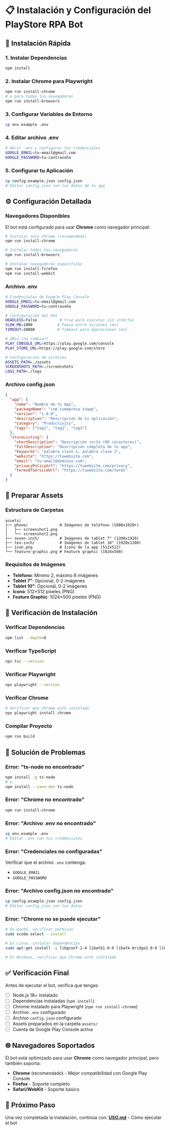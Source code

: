 # 📋 Instalación y Configuración del PlayStore RPA Bot

## 🚀 Instalación Rápida

### 1. **Instalar Dependencias**
```bash
npm install
```

### 2. **Instalar Chrome para Playwright**
```bash
npm run install-chrome
# o para todos los navegadores
npm run install-browsers
```

### 3. **Configurar Variables de Entorno**
```bash
cp env.example .env
```

### 4. **Editar archivo .env**
```bash
# Abrir .env y configurar tus credenciales
GOOGLE_EMAIL=tu-email@gmail.com
GOOGLE_PASSWORD=tu-contraseña
```

### 5. **Configurar tu Aplicación**
```bash
cp config.example.json config.json
# Editar config.json con los datos de tu app
```

## ⚙️ Configuración Detallada

### **Navegadores Disponibles**
El bot está configurado para usar **Chrome** como navegador principal:

```bash
# Instalar solo Chrome (recomendado)
npm run install-chrome

# Instalar todos los navegadores
npm run install-browsers

# Instalar navegadores específicos
npm run install-firefox
npm run install-webkit
```

### **Archivo .env**
```bash
# Credenciales de Google Play Console
GOOGLE_EMAIL=tu-email@gmail.com
GOOGLE_PASSWORD=tu-contraseña

# Configuración del bot
HEADLESS=false          # true para ejecutar sin interfaz
SLOW_MO=1000           # Pausa entre acciones (ms)
TIMEOUT=30000          # Timeout para operaciones (ms)

# URLs (no cambiar)
PLAY_CONSOLE_URL=https://play.google.com/console
PLAY_STORE_URL=https://play.google.com/store

# Configuración de archivos
ASSETS_PATH=./assets
SCREENSHOTS_PATH=./screenshots
LOGS_PATH=./logs
```

### **Archivo config.json**
```json
{
  "app": {
    "name": "Nombre de tu App",
    "packageName": "com.tuempresa.tuapp",
    "version": "1.0.0",
    "description": "Descripción de tu aplicación",
    "category": "Productivity",
    "tags": ["tag1", "tag2", "tag3"]
  },
  "storeListing": {
    "shortDescription": "Descripción corta (80 caracteres)",
    "fullDescription": "Descripción completa de tu app",
    "keywords": "palabra clave 1, palabra clave 2",
    "website": "https://tuwebsite.com",
    "email": "tu-email@dominio.com",
    "privacyPolicyUrl": "https://tuwebsite.com/privacy",
    "termsOfServiceUrl": "https://tuwebsite.com/terms"
  }
}
```

## 📱 Preparar Assets

### **Estructura de Carpetas**
```
assets/
├── phone/              # Imágenes de teléfono (1080x1920+)
│   ├── screenshot1.png
│   └── screenshot2.png
├── seven-inch/         # Imágenes de tablet 7" (1200x1920)
├── ten-inch/           # Imágenes de tablet 10" (1920x1200)
├── icon.png            # Icono de la app (512x512)
└── feature-graphic.png # Feature graphic (1024x500)
```

### **Requisitos de Imágenes**
- **Teléfono**: Mínimo 2, máximo 8 imágenes
- **Tablet 7"**: Opcional, 0-2 imágenes
- **Tablet 10"**: Opcional, 0-2 imágenes
- **Icono**: 512×512 píxeles (PNG)
- **Feature Graphic**: 1024×500 píxeles (PNG)

## 🔧 Verificación de Instalación

### **Verificar Dependencias**
```bash
npm list --depth=0
```

### **Verificar TypeScript**
```bash
npx tsc --version
```

### **Verificar Playwright**
```bash
npx playwright --version
```

### **Verificar Chrome**
```bash
# Verificar que Chrome esté instalado
npx playwright install chrome
```

### **Compilar Proyecto**
```bash
npm run build
```

## 🚨 Solución de Problemas

### **Error: "ts-node no encontrado"**
```bash
npm install -g ts-node
# o
npm install --save-dev ts-node
```

### **Error: "Chrome no encontrado"**
```bash
npm run install-chrome
```

### **Error: "Archivo .env no encontrado"**
```bash
cp env.example .env
# Editar .env con tus credenciales
```

### **Error: "Credenciales no configuradas"**
Verificar que el archivo `.env` contenga:
- `GOOGLE_EMAIL`
- `GOOGLE_PASSWORD`

### **Error: "Archivo config.json no encontrado"**
```bash
cp config.example.json config.json
# Editar config.json con tus datos
```

### **Error: "Chrome no se puede ejecutar"**
```bash
# En macOS, verificar permisos
sudo xcode-select --install

# En Linux, instalar dependencias
sudo apt-get install -y libgconf-2-4 libatk1.0-0 libatk-bridge2.0-0 libcups2 libdrm2 libxkbcommon0 libxcomposite1 libxdamage1 libxrandr2 libgbm1 libasound2

# En Windows, verificar que Chrome esté instalado
```

## ✅ Verificación Final

Antes de ejecutar el bot, verifica que tengas:

- [ ] Node.js 18+ instalado
- [ ] Dependencias instaladas (`npm install`)
- [ ] Chrome instalado para Playwright (`npm run install-chrome`)
- [ ] Archivo `.env` configurado
- [ ] Archivo `config.json` configurado
- [ ] Assets preparados en la carpeta `assets/`
- [ ] Cuenta de Google Play Console activa

## 🌐 Navegadores Soportados

El bot está optimizado para usar **Chrome** como navegador principal, pero también soporta:

- **Chrome** (recomendado) - Mejor compatibilidad con Google Play Console
- **Firefox** - Soporte completo
- **Safari/WebKit** - Soporte básico

## 🎯 Próximo Paso

Una vez completada la instalación, continúa con:
**[USO.md](./USO.md)** - Cómo ejecutar el bot
